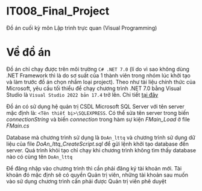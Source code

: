 # IT008_Final_Project
Đồ án cuối kỳ môn Lập trình trực quan (Visual Programming)
# Về đồ án
Đồ án chỉ chạy được trên môi trường `C# .NET 7.0` (lí do vì sao không dùng .NET Framework thì là do sơ suất của 1 thành viên trong nhóm lúc khởi tạo và làm trước đồ án chọn nhầm loại project). Theo như tài liệu chính thức của Microsoft, yêu cầu tối thiểu để chạy chương trình .NET 7.0 bằng Visual Studio là `Visual Studio 2022 bản 17.4` trở lên. Chi tiết [tại đây](https://learn.microsoft.com/en-us/dotnet/core/install/windows?tabs=net70)

Đồ án có sử dụng hệ quản trị CSDL Microsoft SQL Server với tên server mặc định là: `<Tên thiết bị>\SQLEXPRESS`. Có thể sửa tên server trong biến *connectionString* và biến *connection* trong hàm sự kiện *FMain_Load* ở file *FMain.cs*

Database mà chương trình sử dụng là `DoAn_lttq` và chương trình sử dụng dữ liệu của file *DoAn_lttq_CreateScript.sql* để gửi lệnh khởi tạo database đến server. Quá trình khỏi tạo chỉ chạy khi chương trình không tìm thấy database nào có cùng tên `DoAn_lttq`

Để đăng nhập vào chương trình thì cần phải đăng ký tài khoản mới. Tài khoản đó mặc định sẽ có quyền Quản trị viên, những tài khoản sau muốn vào sử dụng chương trình cần phải được Quản trị viên phê duyệt
